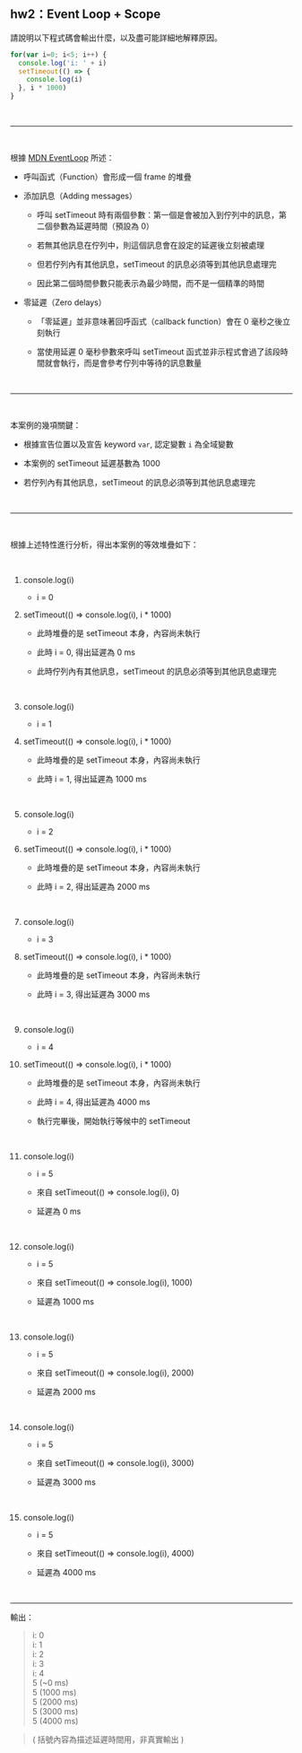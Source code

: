 ## hw2：Event Loop + Scope

請說明以下程式碼會輸出什麼，以及盡可能詳細地解釋原因。

``` js
for(var i=0; i<5; i++) {
  console.log('i: ' + i)
  setTimeout(() => {
    console.log(i)
  }, i * 1000)
}
```

<br>

--- 

<br>

根據 [MDN EventLoop](https://developer.mozilla.org/zh-TW/docs/Web/JavaScript/EventLoop) 所述：

- 呼叫函式（Function）會形成一個 frame 的堆疊

- 添加訊息（Adding messages）

    - 呼叫 setTimeout 時有兩個參數：第一個是會被加入到佇列中的訊息，第二個參數為延遲時間（預設為 0）
        
    - 若無其他訊息在佇列中，則這個訊息會在設定的延遲後立刻被處理
    
    - 但若佇列內有其他訊息，setTimeout 的訊息必須等到其他訊息處理完
        
    - 因此第二個時間參數只能表示為最少時間，而不是一個精準的時間

- 零延遲（Zero delays）

    - 「零延遲」並非意味著回呼函式（callback function）會在 0 毫秒之後立刻執行
        
    - 當使用延遲 0 毫秒參數來呼叫 setTimeout 函式並非示程式會過了該段時間就會執行，而是會參考佇列中等待的訊息數量

<br>


---

<br>


本案例的幾項關鍵：

- 根據宣告位置以及宣告 keyword `var`, 認定變數 `i` 為全域變數

- 本案例的 setTimeout 延遲基數為 1000
    
- 若佇列內有其他訊息，setTimeout 的訊息必須等到其他訊息處理完


<br>

---

<br>

根據上述特性進行分析，得出本案例的等效堆疊如下：

<br>

1. console.log(i)
    
    - i = 0

2. setTimeout(() => console.log(i), i * 1000) 

    - 此時堆疊的是 setTimeout 本身，內容尚未執行

    - 此時 i = 0, 得出延遲為 0 ms

    - 此時佇列內有其他訊息，setTimeout 的訊息必須等到其他訊息處理完

<br>

3. console.log(i)
    
    - i = 1

4. setTimeout(() => console.log(i), i * 1000) 

    - 此時堆疊的是 setTimeout 本身，內容尚未執行

    - 此時 i = 1, 得出延遲為 1000 ms

<br>

5. console.log(i)
    
    - i = 2

6. setTimeout(() => console.log(i), i * 1000) 

    - 此時堆疊的是 setTimeout 本身，內容尚未執行

    - 此時 i = 2, 得出延遲為 2000 ms

<br>

7. console.log(i)
    
    - i = 3

8. setTimeout(() => console.log(i), i * 1000) 

    - 此時堆疊的是 setTimeout 本身，內容尚未執行

    - 此時 i = 3, 得出延遲為 3000 ms

<br>

9. console.log(i)
    
    - i = 4

10. setTimeout(() => console.log(i), i * 1000) 

    - 此時堆疊的是 setTimeout 本身，內容尚未執行

    - 此時 i = 4, 得出延遲為 4000 ms

    - 執行完畢後，開始執行等候中的 setTimeout 

<br>

11. console.log(i)
    
    - i = 5

    - 來自 setTimeout(() => console.log(i), 0)

    - 延遲為 0 ms

<br>

12. console.log(i)
    
    - i = 5

    - 來自 setTimeout(() => console.log(i), 1000)

    - 延遲為 1000 ms

<br>

13. console.log(i)
    
    - i = 5

    - 來自 setTimeout(() => console.log(i), 2000)

    - 延遲為 2000 ms

<br>

14. console.log(i)
    
    - i = 5

    - 來自 setTimeout(() => console.log(i), 3000)

    - 延遲為 3000 ms

<br>

15. console.log(i)
    
    - i = 5

    - 來自 setTimeout(() => console.log(i), 4000)

    - 延遲為 4000 ms

<br>

---

輸出：

> i: 0  
i: 1  
i: 2  
i: 3  
i: 4  
5 (~0 ms)  
5 (1000 ms)  
5 (2000 ms)  
5 (3000 ms)  
5 (4000 ms)  

> ( 括號內容為描述延遲時間用，非真實輸出 )
